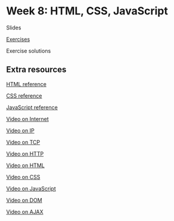 # Week 8: HTML, CSS, JavaScript

Slides

[Exercises](exercises/week8.md)

Exercise solutions


## Extra resources

[HTML reference](https://www.w3schools.com/tags/default.asp)

[CSS reference](https://www.w3schools.com/cssref/default.asp)

[JavaScript reference](https://www.w3schools.com/js/default.asp)

[Video on Internet](https://video.cs50.io/04GztBlVo_s)

[Video on IP](https://video.cs50.io/A1g9SokDJSU)

[Video on TCP](https://video.cs50.io/GP7uvI_6uas)

[Video on HTTP](https://video.cs50.io/4axL8Gfw2nI)

[Video on HTML](https://video.cs50.io/YK78KhMf7bs)

[Video on CSS](https://video.cs50.io/Ub3FKU21ubk)

[Video on JavaScript](https://video.cs50.io/Z93IaNfavZw)

[Video on DOM](https://video.cs50.io/LKWJpgvfH3U)

[Video on AJAX](https://video.cs50.io/dQcBs4S-wEQ)
